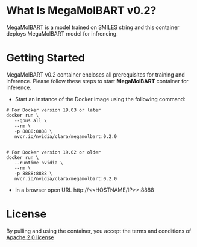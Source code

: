 # What Is MegaMolBART v0.2?
[MegaMolBART](https://ngc.nvidia.com/catalog/models/nvidia:clara:megamolbart) is a model trained on SMILES string and this container deploys MegaMolBART model for infrencing.

# Getting Started
MegaMolBART v0.2 container encloses all prerequisites for training and inference. Please follow these steps to start **MegaMolBART** container for inference.

- Start an instance of the Docker image using the following command:

 ```
 # For Docker version 19.03 or later
 docker run \
    --gpus all \
    --rm \
    -p 8888:8888 \
    nvcr.io/nvidia/clara/megamolbart:0.2.0


 # For Docker version 19.02 or older
 docker run \
    --runtime nvidia \
    --rm \
    -p 8888:8888 \
    nvcr.io/nvidia/clara/megamolbart:0.2.0
 ```

- In a browser open URL http://<<HOSTNAME/IP>>:8888


 # License
By pulling and using the container, you accept the terms and conditions of [Apache 2.0 license](http://www.apache.org/licenses/LICENSE-2.0)
